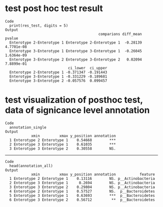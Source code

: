 # test post hoc test result

    Code
      print(res_test, digits = 5)
    Output
                                               comparions diff_mean     pvalue
      Enterotype 2-Enterotype 1 Enterotype 2-Enterotype 1  -0.28139 4.7701e-08
      Enterotype 3-Enterotype 1 Enterotype 3-Enterotype 1  -0.26045 1.6364e-09
      Enterotype 3-Enterotype 2 Enterotype 3-Enterotype 2   0.02094 7.8899e-01
                                 ci_lower  ci_upper
      Enterotype 2-Enterotype 1 -0.371347 -0.191443
      Enterotype 3-Enterotype 1 -0.331229 -0.189681
      Enterotype 3-Enterotype 2 -0.057576  0.099457

# test visualization of posthoc test, data of signicance level annotation

    Code
      annotation_single
    Output
                xmin         xmax y_position annotation
      1 Enterotype 2 Enterotype 1    0.54668        ***
      2 Enterotype 3 Enterotype 1    0.61035        ***
      3 Enterotype 3 Enterotype 2    0.30558        NS.

---

    Code
      head(annotation_all)
    Output
                xmin         xmax y_position annotation           feature
      1 Enterotype 2 Enterotype 1    0.13116        NS. p__Actinobacteria
      2 Enterotype 3 Enterotype 1     0.2694        NS. p__Actinobacteria
      3 Enterotype 3 Enterotype 2    0.29804        NS. p__Actinobacteria
      4 Enterotype 2 Enterotype 1    0.57527        NS.  p__Bacteroidetes
      5 Enterotype 3 Enterotype 1    0.63693        ***  p__Bacteroidetes
      6 Enterotype 3 Enterotype 2    0.56712         **  p__Bacteroidetes

